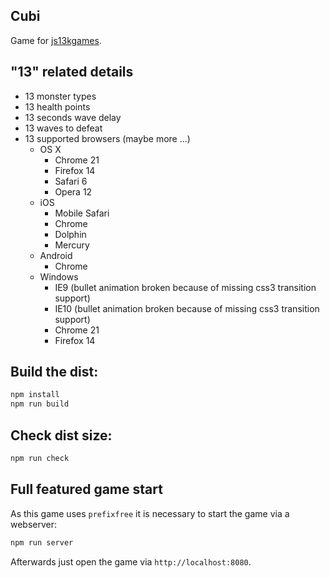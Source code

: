 ## Cubi
Game for [js13kgames](http://js13kgames.com/).

## "13" related details
- 13 monster types
- 13 health points
- 13 seconds wave delay
- 13 waves to defeat
- 13 supported browsers (maybe more ...)
  - OS X
    - Chrome 21
    - Firefox 14
    - Safari 6
    - Opera 12
  - iOS
    - Mobile Safari
    - Chrome
    - Dolphin
    - Mercury
  - Android
    - Chrome
  - Windows
    - IE9 (bullet animation broken because of missing css3 transition support)
    - IE10 (bullet animation broken because of missing css3 transition support)
    - Chrome 21
    - Firefox 14

## Build the dist:
```js
npm install
npm run build
```

## Check dist size:

```js
npm run check
```

## Full featured game start

As this game uses `prefixfree` it is necessary to start the game via a webserver:

```js
npm run server
```

Afterwards just open the game via `http://localhost:8080`.

